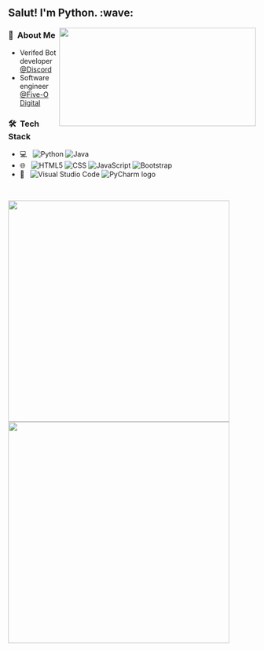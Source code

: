 

<h2> Salut! I'm Python. :wave:</h2>
<img width=400px height=200px align="right" src="https://lanyard.cnrad.dev/api/533069055784124437">


<h3> 📖 &nbsp;About Me</h3>

- Verifed Bot developer [@Discord](https://discord.com/users/533069055784124437)
- Software engineer [@Five-O Digital](https://verify.five-o.digital)



<h3> 🛠 &nbsp;Tech Stack</h3>



- 💻 &nbsp;
  ![Python](https://img.shields.io/badge/-Python-333333?style=flat&logo=python)
  ![Java](https://img.shields.io/badge/-Java-333333?style=flat&logo=Java)
- 🌐 &nbsp;
  ![HTML5](https://img.shields.io/badge/-HTML5-333333?style=flat&logo=HTML5)
  ![CSS](https://img.shields.io/badge/-CSS-333333?style=flat&logo=CSS3&logoColor=1572B6)
  ![JavaScript](https://img.shields.io/badge/-JavaScript-333333?style=flat&logo=javascript)
  ![Bootstrap](https://img.shields.io/badge/-Bootstrap-333333?style=flat&logo=bootstrap&logoColor=563D7C)
- 🔧 &nbsp;
  ![Visual Studio Code](https://img.shields.io/badge/-Visual%20Studio%20Code-333333?style=flat&logo=visual-studio-code&logoColor=007ACC)
  ![PyCharm logo](https://img.shields.io/badge/-PyCharm-333333?style=flat&logo=pycharm)

<br/>

<p float="left">
  <img src="https://github-readme-stats.vercel.app/api?username=PythonSerious&theme=buefy&show_icons=true" width="450" /> 

  <img src="https://github-readme-stats.vercel.app/api/top-langs/?username=PythonSerious&theme=buefy&layout=compact" width="450" />
</p>



<br/>
